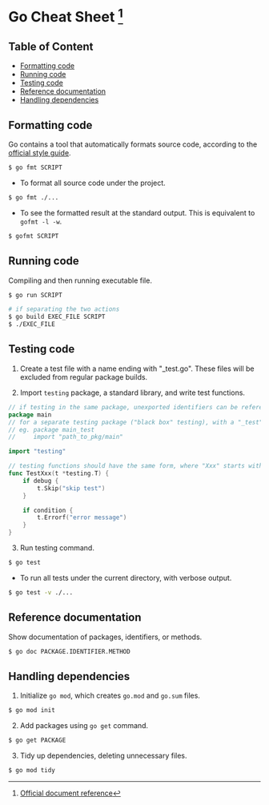 # Go Cheat Sheet [^document] <!-- omit in toc -->
[^document]: [Official document reference](https://go.dev/doc/)

## Table of Content <!-- omit in toc -->
- [Formatting code](#formatting-code)
- [Running code](#running-code)
- [Testing code](#testing-code)
- [Reference documentation](#reference-documentation)
- [Handling dependencies](#handling-dependencies)


## Formatting code
Go contains a tool that automatically formats source code, according to the [official style guide](https://go.dev/doc/effective_go#formatting).
```bash
$ go fmt SCRIPT
```

- To format all source code under the project.
```bash
$ go fmt ./...
```

- To see the formatted result at the standard output. This is equivalent to `gofmt -l -w`.
```bash
$ gofmt SCRIPT
```


## Running code
Compiling and then running executable file.
```bash
$ go run SCRIPT

# if separating the two actions
$ go build EXEC_FILE SCRIPT
$ ./EXEC_FILE
```


## Testing code
1. Create a test file with a name ending with "_test.go". These files will be excluded from regular package builds.

2. Import `testing` package, a standard library, and write test functions.
```go
// if testing in the same package, unexported identifiers can be refered
package main
// for a separate testing package ("black box" testing), with a "_test" suffix, the package being tested must be imported explicitly
// eg. package main_test
//     import "path_to_pkg/main"

import "testing"

// testing functions should have the same form, where "Xxx" starts with uppercase
func TestXxx(t *testing.T) {
    if debug {
        t.Skip("skip test")
    }

    if condition {
        t.Errorf("error message")
    }
}
```

3. Run testing command.
```bash
$ go test
```

- To run all tests under the current directory, with verbose output.
```bash
$ go test -v ./...
```


## Reference documentation
Show documentation of packages, identifiers, or methods.
```bash
$ go doc PACKAGE.IDENTIFIER.METHOD
```


## Handling dependencies
1. Initialize `go mod`, which creates `go.mod` and `go.sum` files.
```bash
$ go mod init
```

2. Add packages using `go get` command.
```bash
$ go get PACKAGE
```

3. Tidy up dependencies, deleting unnecessary files.
```bash
$ go mod tidy
```

